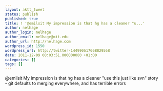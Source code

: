 ```yaml
---
layout: aktt_tweet
status: publish
published: true
title: ! '@emilsit My impression is that hg has a cleaner "u...'
author: nelhage
author_login: nelhage
author_email: nelhage@mit.edu
author_url: http://nelhage.com
wordpress_id: 1550
wordpress_url: http://twitter-144990617058029568
date: 2011-12-09 00:03:51.000000000 +01:00
categories: []
tags: []
---
```

@emilsit My impression is that hg has a cleaner "use this just like svn" story - git defaults to merging everywhere, and has terrible errors
